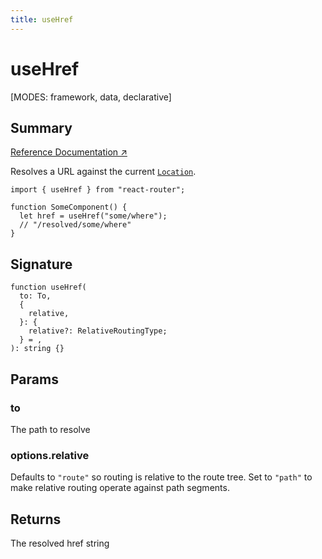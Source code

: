 ```yaml
---
title: useHref
---
```


# useHref

<!--
⚠️ ⚠️ IMPORTANT ⚠️ ⚠️ 

Thank you for helping improve our documentation!

This file is auto-generated from the JSDoc comments in the source
code, so please edit the JSDoc comments in the file below and this
file will be re-generated once those changes are merged.

https://github.com/remix-run/react-router/blob/main/packages/react-router/lib/hooks.tsx
-->

[MODES: framework, data, declarative]

## Summary

[Reference Documentation ↗](https://api.reactrouter.com/v7/functions/react_router.index.useHref.html)

Resolves a URL against the current [`Location`](https://api.reactrouter.com/v7/interfaces/react_router.index.Location.html).

```tsx
import { useHref } from "react-router";

function SomeComponent() {
  let href = useHref("some/where");
  // "/resolved/some/where"
}
```

## Signature

```tsx
function useHref(
  to: To,
  {
    relative,
  }: {
    relative?: RelativeRoutingType;
  } = ,
): string {}
```

## Params

### to

The path to resolve

### options.relative

Defaults to `"route"` so routing is relative to the route tree.
Set to `"path"` to make relative routing operate against path segments.

## Returns

The resolved href string

